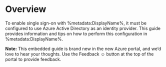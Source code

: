 # Overview

To enable single sign-on with %metadata:DisplayName%, it must be configured to use Azure Active Directory as an identity provider. 
This guide provides information and tips on how to perform this configuration in %metadata:DisplayName%.

**Note:**
This embedded guide is brand new in the new Azure portal, and we’d love to hear your thoughts. 
Use the Feedback &#x263A; button at the top of the portal to provide feedback. 

